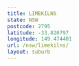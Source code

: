 ```yaml
---
title: LIMEKILNS
state: NSW
postcode: 2795
latitude: -33.820797
longitude: 149.474401
url: /nsw/limekilns/
layout: suburb
---
```

